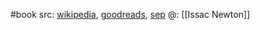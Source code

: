 #book 
src: [wikipedia](https://en.wikipedia.org/wiki/Philosophi%C3%A6_Naturalis_Principia_Mathematica), [goodreads](https://www.goodreads.com/book/show/27225581-philosophiae-naturalis-principia-mathematica-english?from_search=true&from_srp=true&qid=Gj6RJ36abj&rank=6), [sep](https://plato.stanford.edu/entries/newton-principia/) 
@: [[Issac Newton]] 


